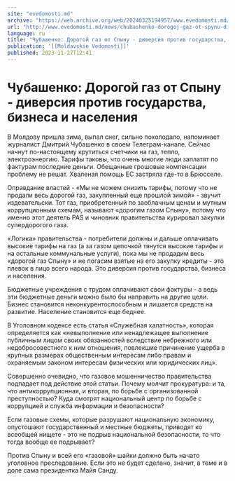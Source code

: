 ```yaml
---
site: "evedomosti.md"
archive: "https://web.archive.org/web/20240325194957/www.evedomosti.md/news/chubashenko-dorogoj-gaz-ot-spynu-diversiya-protiv-gosudarstv"
url: "http://www.evedomosti.md/news/chubashenko-dorogoj-gaz-ot-spynu-diversiya-protiv-gosudarstv"
language: ru
title: "Чубашенко: Дорогой газ от Спыну - диверсия против государства, бизнеса и населения"
publication: '[[Moldavskie Vedomosti]]'
published: 2023-11-27T12:41
---
```


# Чубашенко: Дорогой газ от Спыну - диверсия против государства, бизнеса и населения

В Молдову пришла зима, выпал снег, сильно похолодало, напоминает журналист Дмитрий Чубашенко в своем Телеграм-канале. Сейчас начнут по-настоящему крутиться счетчики на газ, тепло, электроэнергию. Тарифы таковы, что очень многие люди заплатят по фактурам последние деньги. Обещанные грошовые компенсации проблему не решат. Хваленая помощь ЕС застряла где-то в Брюсселе.

Оправдание властей - «Мы не можем снизить тарифы, потому что не продали весь дорогой газ, закупленный еще прошлой зимой» - звучит издевательски. Тот газ, приобретенный по заоблачным ценам и мутным коррупционным схемам, называют «дорогим газом Спыну», потому что именно этот деятель PAS и чиновник правительства курировал закупки супердорогого газа.

«Логика» правительства - потребители должны и дальше оплачивать высокие тарифы на газ (а за газом цепочкой тянутся высокие тарифы и на остальные коммунальные услуги), пока мы не продадим весь «дорогой газ Спыну» и не погасим взятые на его закупку кредиты - это плевок в лицо всего народа. Это диверсия против государства, бизнеса и населения.

Бюджетные учреждения с трудом оплачивают свои фактуры - а ведь эти бюджетные деньги можно было бы направить на другие цели. Бизнес становится неконкурентоспособным и лишается средств на развитие. Население становится еще беднее.

В Уголовном кодексе есть статья «Служебная халатность», которая определяется как «невыполнение или ненадлежащее выполнение публичным лицом своих обязанностей вследствие небрежного или недобросовестного к ним отношения, повлекшие причинение ущерба в крупных размерах общественным интересам либо правам и охраняемым законом интересам физических или юридических лиц».

Совершенно очевидно, что газовое мошенничество правительства подпадает под действие этой статьи. Почему молчит прокуратура: и та, что антикоррупционная, и вторая, по борьбе с организованной преступностью? Куда смотрят национальный центр по борьбе с коррупцией и служба информации и безопасности?

Если газовые схемы, которые разрушают национальную экономику, опустошают государственный и местные бюджеты, приводят ко всеобщей нищете - это не подрыв национальной безопасности, то что тогда вообще ее подрывает?

Против Спыну и всей его «газовой» шайки должно быть начато уголовное преследование. Если это не будет сделано, значит, в теме и в доле сама президентка Майя Санду.